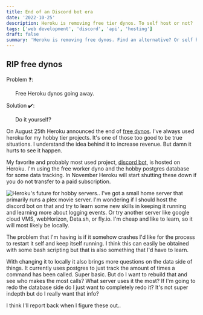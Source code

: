 ```yaml
---
title: End of an Discord bot era
date: '2022-10-25'
description: Heroku is removing free tier dynos. To self host or not?
tags: ['web development', 'discord', 'api', 'hosting']
draft: false
summary: 'Heroku is removing free dynos. Find an alternative? Or self host... Hmm '
---
```


## RIP free dynos

Problem ❓:

&nbsp;&nbsp;&nbsp;&nbsp;&nbsp;&nbsp;Free Heroku dynos going away.

Solution ✔️:

&nbsp;&nbsp;&nbsp;&nbsp;&nbsp;&nbsp;Do it yourself?

On August 25th Heroku announced the end of [free dynos](https://blog.heroku.com/next-chapter). I've always used heroku for my hobby tier projects. It's one of those too good to be true situations. I understand the idea behind it to increase revenue. But damn it hurts to see it happen.

My favorite and probably most used project, [discord bot](/blog/discordData), is hosted on Heroku. I'm using the free worker dyno and the hobby postgres database for some data tracking. In November Heroku will start shutting these down if you do not transfer to a paid subscription.

![Heroku's future for hobby servers..](http://driving-tests.org/wp-content/uploads/2020/09/shutterstock_1740923465.jpg)
I've got a small home server that primarily runs a plex movie server. I'm wondering if I should host the discord bot on that and try to learn some new skills in keeping it running and learning more about logging events. Or try another server like google cloud VMS, webHorizon, Deta.sh, or fly.io. I'm cheap and like to learn, so it will most likely be locally.

The problem that I'm having is if it somehow crashes I'd like for the process to restart it self and keep itself running. I think this can easily be obtained with some bash scripting but that is also something that I'd have to learn.

With changing it to locally it also brings more questions on the data side of things. It currently uses postgres to just track the amount of times a command has been called. Super basic. But do I want to rebuild that and see who makes the most calls? What server uses it the most? If I'm going to redo the database side do I just want to completely redo it? It's not super indepth but do I really want that info?

I think I'll report back when I figure these out..
